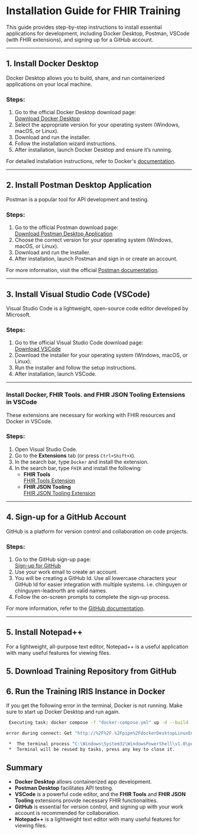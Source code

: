 # Installation Guide for FHIR Training

This guide provides step-by-step instructions to install essential applications for development, including Docker Desktop, Postman, VSCode (with FHIR extensions), and signing up for a GitHub account.

---

## 1. Install Docker Desktop

Docker Desktop allows you to build, share, and run containerized applications on your local machine.

### Steps:
1. Go to the official Docker Desktop download page:  
   [Download Docker Desktop](https://www.docker.com/products/docker-desktop)
2. Select the appropriate version for your operating system (Windows, macOS, or Linux).
3. Download and run the installer.
4. Follow the installation wizard instructions.
5. After installation, launch Docker Desktop and ensure it’s running.

For detailed installation instructions, refer to Docker's [documentation](https://docs.docker.com/desktop/install/).

---

## 2. Install Postman Desktop Application

Postman is a popular tool for API development and testing.

### Steps:
1. Go to the official Postman download page:  
   [Download Postman Desktop Application](https://www.postman.com/downloads/)
2. Choose the correct version for your operating system (Windows, macOS, or Linux).
3. Download and run the installer.
4. After installation, launch Postman and sign in or create an account.

For more information, visit the official [Postman documentation](https://learning.postman.com/docs/getting-started/installation-and-updates/).

---

## 3. Install Visual Studio Code (VSCode)

Visual Studio Code is a lightweight, open-source code editor developed by Microsoft.

### Steps:
1. Go to the official Visual Studio Code download page:  
   [Download VSCode](https://code.visualstudio.com/)
2. Download the installer for your operating system (Windows, macOS, or Linux).
3. Run the installer and follow the setup instructions.
4. After installation, launch VSCode.

---

### Install Docker, FHIR Tools. and FHIR JSON Tooling Extensions in VSCode

These extensions are necessary for working with FHIR resources and Docker in VSCode.

### Steps:
1. Open Visual Studio Code.
2. Go to the **Extensions** tab (or press `Ctrl+Shift+X`).
3. In the search bar, type `Docker` and install the extension. 
4. In the search bar, type `FHIR` and install the following:
   - **FHIR Tools**  
     [FHIR Tools Extension](https://marketplace.visualstudio.com/items?itemName=metahorizon.vscode-fhir-tools)
   - **FHIR JSON Tooling**  
     [FHIR JSON Tooling Extension](https://marketplace.visualstudio.com/items?itemName=metahorizon.fhir-json-tooling)

---

## 4. Sign-up for a GitHub Account

GitHub is a platform for version control and collaboration on code projects.

### Steps:
1. Go to the GitHub sign-up page:  
   [Sign-up for GitHub](https://github.com/join)
2. Use your work email to create an account.
3. You will be creating a GitHub Id. Use all lowercase characters your GitHub Id for easier integration with multiple systems. i.e. chinguyen or chinguyen-leadnorth are valid names.
4. Follow the on-screen prompts to complete the sign-up process.

For more information, refer to the [GitHub documentation](https://docs.github.com/en/github/getting-started-with-github/signing-up-for-a-new-github-account).

---

## 5. Install Notepad++
For a lightweight, all-purpose text editor, Notepad++ is a useful application with many useful features for viewing files. 


## 5. Download Training Repository from GitHub



## 6. Run the Training IRIS Instance in Docker


If you get the following error in the terminal, Docker is not running. Make sure to start up Docker Desktop and run again. 

```bash
 Executing task: docker compose -f "docker-compose.yml" up -d --build 

error during connect: Get "http://%2F%2F.%2Fpipe%2FdockerDesktopLinuxEngine/v1.46/containers/json?all=1&filters=%7B%22label%22%3A%7B%22com.docker.compose.config-hash%22%3Atrue%2C%22com.docker.compose.project%3Diris-healthtoolkit-service%22%3Atrue%7D%7D": open //./pipe/dockerDesktopLinuxEngine: The system cannot find the file specified.

 *  The terminal process "C:\Windows\System32\WindowsPowerShell\v1.0\powershell.exe -Command docker compose -f "docker-compose.yml" up -d --build" terminated with exit code: 1. 
 *  Terminal will be reused by tasks, press any key to close it. 

```

## Summary

- **Docker Desktop** allows containerized app development.
- **Postman Desktop** facilitates API testing.
- **VSCode** is a powerful code editor, and the **FHIR Tools** and **FHIR JSON Tooling** extensions provide necessary FHIR functionalities.
- **GitHub** is essential for version control, and signing up with your work account is recommended for collaboration.
- **Notepad++** is a lightweight text editor with many useful features for viewing files.
